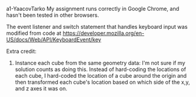 a1-YaacovTarko
My assignment runs correctly in Google Chrome, and hasn't been tested in other browsers. 

The event listener and switch statement that handles keyboard input was modified from code at https://developer.mozilla.org/en-US/docs/Web/API/KeyboardEvent/key

Extra credit:
1) Instance each cube from the same geometry data:
I'm not sure if my solution counts as doing this. Instead of hard-coding the locations of each cube, I hard-coded the location of a cube around the origin and then transformed
each cube's location based on which side of the x,y, and z axes it was on. 